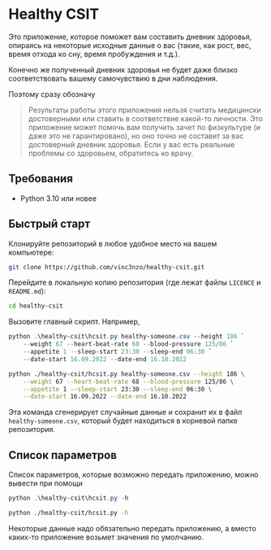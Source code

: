 # Healthy CSIT
Это приложение, которое поможет вам составить дневник здоровья,
опираясь на некоторые исходные данные о вас (такие, как
рост, вес, время отхода ко сну, время пробуждения и т.д.).

Конечно же полученный дневник здоровья не будет даже близко
соответствовать вашему самочувствию в дни наблюдения.

Поэтому сразу обозначу
> Результаты работы этого приложения нельзя считать медицински
> достоверными или ставить в соответствие какой-то личности.
> Это приложение может помочь вам получить зачет по физкультуре
> (и даже это не гарантировано), но оно точно не составит
> за вас достоверный дневник здоровья.
> Если у вас есть реальные проблемы со здоровьем, обратитесь
> ко врачу.

## Требования
- Python 3.10 или новее

## Быстрый старт
Клонируйте репозиторий в любое удобное место на вашем компьютере:
```bash
git clone https://github.com/vinc3nzo/healthy-csit.git
```

Перейдите в локальную копию репозитория (где лежат файлы `LICENCE` и `README.md`):
```bash
cd healthy-csit
```

Вызовите главный скрипт. Например,
```powershell
python .\healthy-csit\hcsit.py healthy-someone.csv --height 186 `
    --weight 67 --heart-beat-rate 68 --blood-pressure 125/86 `
    --appetite 1 --sleep-start 23:30 --sleep-end 06:30 `
    --date-start 16.09.2022 --date-end 16.10.2022
```
```bash
python ./healthy-csit/hcsit.py healthy-someone.csv --height 186 \
    --weight 67 --heart-beat-rate 68 --blood-pressure 125/86 \
    --appetite 1 --sleep-start 23:30 --sleep-end 06:30 \
    --date-start 16.09.2022 --date-end 16.10.2022
```
Эта команда сгенерирует случайные данные и сохранит их в файл
`healthy-someone.csv`, который будет находиться в корневой папке
репозитория.

## Список параметров
Список параметров, которые возможно передать приложению,
можно вывести при помощи
```powershell
python .\healthy-csit\hcsit.py -h
``` 
```bash
python ./healthy-csit/hcsit.py -h
```
Некоторые данные надо обязательно передать приложению, а вместо каких-то
приложение возьмет значения по умолчанию.